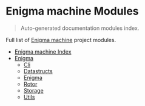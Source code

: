 <!-- @format -->

# Enigma machine Modules

> Auto-generated documentation modules index.

Full list of [Enigma machine](README.md#enigma-machine-index) project modules.

-   [Enigma machine Index](README.md#enigma-machine-index)
-   [Enigma](Enigma/index.md#enigma)
    -   [Cli](Enigma/cli.md#cli)
    -   [Datastructs](Enigma/datastructs.md#datastructs)
    -   [Enigma](Enigma/enigma.md#enigma)
    -   [Rotor](Enigma/rotor.md#rotor)
    -   [Storage](Enigma/storage.md#storage)
    -   [Utils](Enigma/utils.md#utils)

